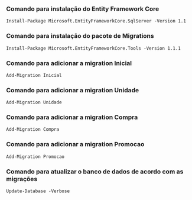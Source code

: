 ### Comando para instalação do Entity Framework Core

```
Install-Package Microsoft.EntityFrameworkCore.SqlServer -Version 1.1
```

### Comando para instalação do pacote de Migrations

```
Install-Package Microsoft.EntityFrameworkCore.Tools -Version 1.1.1
```

### Comando para adicionar a migration Inicial

```
Add-Migration Inicial
```

### Comando para adicionar a migration Unidade

```
Add-Migration Unidade
```

### Comando para adicionar a migration Compra

```
Add-Migration Compra
```

### Comando para adicionar a migration Promocao

```
Add-Migration Promocao
```

### Comando para atualizar o banco de dados de acordo com as migrações

```
Update-Database -Verbose
```